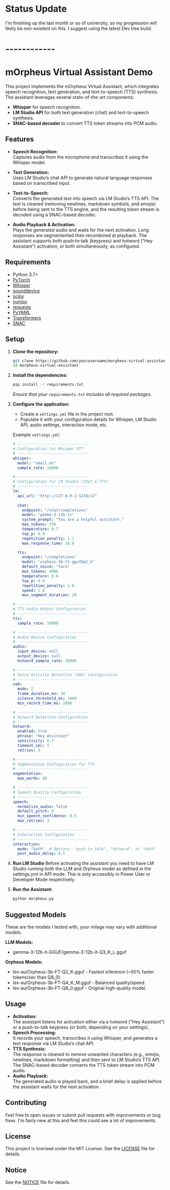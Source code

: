 # Status Update

I'm finishing up the last month or so of university, so my progression will likely be non-existent on this. I suggest using the latest Dev tree build. 

# ------------
# mOrpheus Virtual Assistant Demo

This project implements the mOrpheus Virtual Assistant, which integrates speech recognition, text generation, and text-to-speech (TTS) synthesis. The assistant leverages several state-of-the-art components:

- **Whisper** for speech recognition.
- **LM Studio API** for both text generation (chat) and text-to-speech synthesis.
- **SNAC-based decoder** to convert TTS token streams into PCM audio.

## Features

- **Speech Recognition:**  
  Captures audio from the microphone and transcribes it using the Whisper model.

- **Text Generation:**  
  Uses LM Studio’s chat API to generate natural language responses based on transcribed input.

- **Text-to-Speech:**  
  Converts the generated text into speech via LM Studio’s TTS API. The text is cleaned (removing newlines, markdown symbols, and emojis) before being sent to the TTS engine, and the resulting token stream is decoded using a SNAC-based decoder.
  

- **Audio Playback & Activation:**  
  Plays the generated audio and waits for the next activation. Long responses are segmentented then recombined at playback. The assistant supports both push‑to‑talk (keypress) and hotword (“Hey Assistant”) activation, or both simultaneously, as configured.

## Requirements

- Python 3.7+
- [PyTorch](https://pytorch.org/)
- [Whisper](https://github.com/openai/whisper)
- [sounddevice](https://python-sounddevice.readthedocs.io/)
- [scipy](https://www.scipy.org/)
- [numpy](https://numpy.org/)
- [requests](https://docs.python-requests.org/)
- [PyYAML](https://pyyaml.org/)
- [Transformers](https://huggingface.co/transformers/)
- [SNAC](https://github.com/hubertsiuzdak/snac)

## Setup

1. **Clone the repository:**

   ```bash
   git clone https://github.com/yourusername/morpheus-virtual-assistant.git
   cd morpheus-virtual-assistant
   ```

2. **Install the dependencies:**

   ```bash
   pip install -r requirements.txt
   ```

   *Ensure that your `requirements.txt` includes all required packages.*

3. **Configure the application:**

   - Create a `settings.yml` file in the project root.
   - Populate it with your configuration details for Whisper, LM Studio API, audio settings, interaction mode, etc.

   Example `settings.yml`:

   ```yaml
   # -------------------------------
   # Configuration for Whisper STT
   # -------------------------------
   whisper:
     model: "small.en"
     sample_rate: 16000

   # -------------------------------
   # Configuration for LM Studio (Chat & TTS)
   # -------------------------------
   lm:
     api_url: "http://127.0.0.1:1234/v1"
     
     chat:
       endpoint: "/chat/completions"
       model: "gemma-3-12b-it"
       system_prompt: "You are a helpful assistant."
       max_tokens: 256
       temperature: 0.7
       top_p: 0.9
       repetition_penalty: 1.1
       max_response_time: 10.0

     tts:
       endpoint: "/completions"
       model: "orpheus-3b-ft.gguf@q2_k"
       default_voice: "tara"
       max_tokens: 4096
       temperature: 0.6
       top_p: 0.9
       repetition_penalty: 1.0
       speed: 1.0
       max_segment_duration: 20

   # -------------------------------
   # TTS Audio Output Configuration
   # -------------------------------
   tts:
     sample_rate: 24000

   # -------------------------------
   # Audio Device Configuration
   # -------------------------------
   audio:
     input_device: null
     output_device: null
     hotword_sample_rate: 16000

   # -------------------------------
   # Voice Activity Detection (VAD) Configuration
   # -------------------------------
   vad:
     mode: 2
     frame_duration_ms: 30
     silence_threshold_ms: 1000
     min_record_time_ms: 2000

   # -------------------------------
   # Hotword Detection Configuration
   # -------------------------------
   hotword:
     enabled: true
     phrase: "Hey Assistant"
     sensitivity: 0.7
     timeout_sec: 5
     retries: 3

   # -------------------------------
   # Segmentation Configuration for TTS
   # -------------------------------
   segmentation:
     max_words: 60

   # -------------------------------
   # Speech Quality Configuration
   # -------------------------------
   speech:
     normalize_audio: false
     default_pitch: 0
     min_speech_confidence: 0.5
     max_retries: 3

   # -------------------------------
   # Interaction Configuration
   # -------------------------------
   interaction:
     mode: "both"  # Options: "push_to_talk", "hotword", or "both"
     post_audio_delay: 0.5
   ```

4. **Run LM Studio**
Before activating the assistant you need to have LM Studio running both the LLM and Orpheus model as defined in the settings.yml in API mode. This is only accessibly in Power User or Developer Mode respectively.

5. **Run the Assistant:**

   ```bash
   python morpheus.py
   ```


## Suggested Models

These are the models I tested with, your milage may vary with additional models.

**LLM Models:**
- gemma-3-12b-it-GGUF/gemma-3-12b-it-Q3_K_L.gguf

**Orpheus Models:**
- lex-au/Orpheus-3b-FT-Q2_K.gguf - Fastest inference (~50% faster tokens/sec than Q8_0).
- lex-au/Orpheus-3b-FT-Q4_K_M.gguf - Balanced quality/speed.
- lex-au/Orpheus-3b-FT-Q8_0.gguf - Original high-quality model.

## Usage

- **Activation:**  
  The assistant listens for activation either via a hotword ("Hey Assistant") or a push-to-talk keypress (or both, depending on your settings).  
- **Speech Processing:**  
  It records your speech, transcribes it using Whisper, and generates a text response via LM Studio’s chat API.
- **TTS Synthesis:**  
  The response is cleaned to remove unwanted characters (e.g., emojis, newlines, markdown formatting) and then sent to LM Studio’s TTS API. The SNAC-based decoder converts the TTS token stream into PCM audio.
- **Audio Playback:**  
  The generated audio is played back, and a brief delay is applied before the assistant waits for the next activation.

## Contributing

Feel free to open issues or submit pull requests with improvements or bug fixes. I'm fairly new at this and feel this could see a lot of improvements.

## License

This project is licensed under the MIT License. See the [LICENSE](LICENSE) file for details.

## Notice

See the [NOTICE](NOTICE) file for details.
